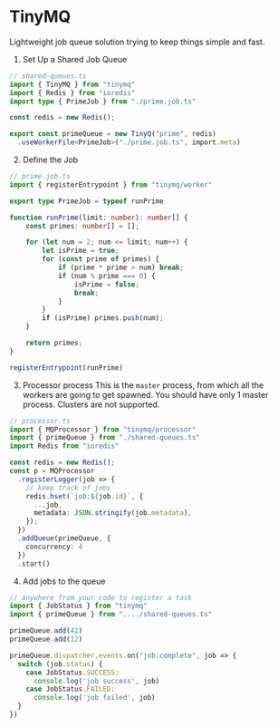 # TinyMQ
Lightweight job queue solution trying to keep things simple and fast.


1. Set Up a Shared Job Queue
```ts
// shared-queues.ts
import { TinyMQ } from "tinymq"
import { Redis } from "ioredis"
import type { PrimeJob } from "./prime.job.ts"

const redis = new Redis();

export const primeQueue = new TinyQ("prime", redis)
  .useWorkerFile<PrimeJob>("./prime.job.ts", import.meta)
```

2. Define the Job
```ts
// prime.job.ts
import { registerEntrypoint } from "tinymq/worker"

export type PrimeJob = typeof runPrime

function runPrime(limit: number): number[] {
    const primes: number[] = [];

    for (let num = 2; num <= limit; num++) {
        let isPrime = true;
        for (const prime of primes) {
            if (prime * prime > num) break;
            if (num % prime === 0) {
                isPrime = false;
                break;
            }
        }
        if (isPrime) primes.push(num);
    }

    return primes;
}

registerEntrypoint(runPrime)
```

3. Processor process
This is the `master` process, from which all the workers are going to get spawned.
You should have only 1 master process. Clusters are not supported.
```ts
// processor.ts
import { MQProcessor } from "tinymq/processor"
import { primeQueue } from "./shared-queues.ts"
import Redis from "ioredis"

const redis = new Redis();
const p = MQProcessor
  .registerLogger(job => {
    // keep track of jobs
    redis.hset(`job:${job.id}`, {
      ...job,
      metadata: JSON.stringify(job.metadata),
    });
  })
  .addQueue(primeQueue, {
    concurrency: 4
  })
  .start()
```


4. Add jobs to the queue
```ts
// anywhere from your code to register a task
import { JobStatus } from "tinymq"
import { primeQueue } from "..../shared-queues.ts"

primeQueue.add(42)
primeQueue.add(12)

primeQueue.dispatcher.events.on("job:complete", job => {
  switch (job.status) {
    case JobStatus.SUCCESS:
      console.log('job success', job)
    case JobStatus.FAILED:
      console.log('job failed', job)
  }
})
```
